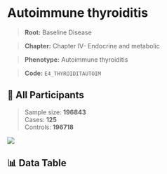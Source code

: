 # Autoimmune thyroiditis

> **Root:** Baseline Disease  

> **Chapter:** Chapter IV- Endocrine and metabolic  

> **Phenotype:** Autoimmune thyroiditis  

> **Code:** `E4_THYROIDITAUTOIM`

## 🧪 All Participants  
> Sample size: **196843**  
> Cases: **125**  
> Controls: **196718**
<img src="/Sensitive/Figures/ALL/Incidence/E4_THYROIDITAUTOIM.png"/>

## 📊 Data Table
<CsvTableMRF src="/Sensitive/Data/ALL/Incidence/COX_E4_THYROIDITAUTOIM.csv"/>

